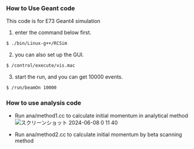 ### How to Use Geant code

This code is for E73 Geant4 simulation

1. enter the command below first.

```sh
$ ./bin/Linux-g++/RCSim
```

2. you can also set up the GUI.

```sh
$ /control/execute/vis.mac
```

3. start the run, and you can get 10000 events.

```sh
$ /run/beamOn 10000
```

### How to use analysis code
- Run ana/method1.cc to calculate initial momentum in analytical method
 ![スクリーンショット 2024-06-08 0 11 40](https://github.com/Kohki-Amemiya/E73_ReconstMom/assets/144120249/8ab206ea-30cb-4574-8f54-84f81679795a)
  
- Run ana/method2.cc to calculate initial momentum by beta scanning method
  
